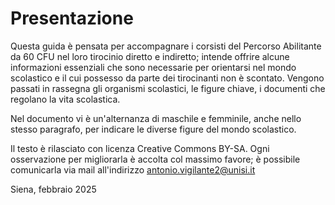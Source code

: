 # Presentazione 

Questa guida è pensata per accompagnare i corsisti del Percorso
Abilitante da 60 CFU nel loro tirocinio diretto e indiretto; intende offrire alcune informazioni essenziali che sono
necessarie per orientarsi nel mondo scolastico e il cui possesso da parte dei tirocinanti non è scontato. Vengono passati in rassegna gli
organismi scolastici, le figure chiave, i documenti che regolano la vita scolastica. 

Nel documento vi è un'alternanza di maschile e femminile, anche nello
stesso paragrafo, per indicare le diverse figure del mondo scolastico.

Il testo è rilasciato con licenza Creative Commons BY-SA. Ogni
osservazione per migliorarla è accolta col massimo favore; è possibile
comunicarla via mail all'indirizzo antonio.vigilante2@unisi.it

Siena, febbraio 2025
